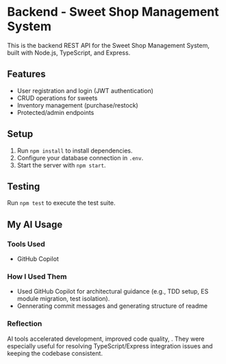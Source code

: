 # Backend - Sweet Shop Management System

This is the backend REST API for the Sweet Shop Management System, built with Node.js, TypeScript, and Express.

## Features
- User registration and login (JWT authentication)
- CRUD operations for sweets
- Inventory management (purchase/restock)
- Protected/admin endpoints

## Setup
1. Run `npm install` to install dependencies.
2. Configure your database connection in `.env`.
3. Start the server with `npm start`.

## Testing
Run `npm test` to execute the test suite.

## My AI Usage

### Tools Used
- GitHub Copilot

### How I Used Them
- Used GitHub Copilot for architectural guidance (e.g., TDD setup, ES module migration, test isolation).
- Gennerating commit messages and generating structure of readme

### Reflection
AI tools accelerated development, improved code quality, . They were especially useful for resolving TypeScript/Express integration issues and keeping the codebase consistent.
